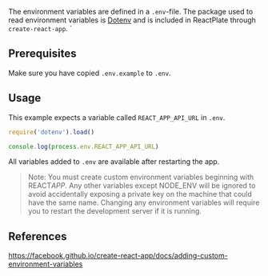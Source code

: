 The environment variables are defined in a `.env`-file. The package used to read environment variables is [Dotenv](https://www.npmjs.com/package/dotenv) and is included in ReactPlate through `create-react-app`.
`

## Prerequisites

Make sure you have copied `.env.example` to `.env`.

## Usage

This example expects a variable called `REACT_APP_API_URL` in `.env`.

```typescript
require('dotenv').load()

console.log(process.env.REACT_APP_API_URL)
```

All variables added to `.env` are available after restarting the app.

> Note: You must create custom environment variables beginning with REACT*APP*. Any other variables except NODE_ENV will be ignored to avoid accidentally exposing a private key on the machine that could have the same name. Changing any environment variables will require you to restart the development server if it is running.

## References

<https://facebook.github.io/create-react-app/docs/adding-custom-environment-variables>
